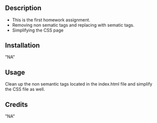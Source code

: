 # <First-Homework>

## Description

- This is the first homework assignment.
- Removing non sematic tags and replacing with sematic tags.
- Simplifying the CSS page

## Installation

"NA"

## Usage

Clean up the non semantic tags located in the index.html file and simplify the CSS file as well.

## Credits

"NA"